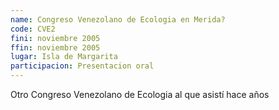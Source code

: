 ```yaml
---
name: Congreso Venezolano de Ecologia en Merida?
code: CVE2
fini: noviembre 2005
ffin: noviembre 2005
lugar: Isla de Margarita
participacion: Presentacion oral
---
```


Otro Congreso Venezolano de Ecologia al que asistí hace años
